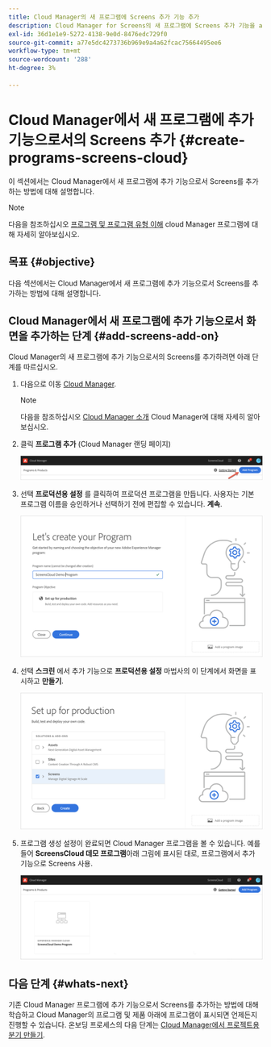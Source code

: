 ```yaml
---
title: Cloud Manager의 새 프로그램에 Screens 추가 기능 추가
description: Cloud Manager for Screens의 새 프로그램에 Screens 추가 기능을 as a Cloud Service으로 추가하는 방법에 대해 알아봅니다.
exl-id: 36d1e1e9-5272-4138-9e0d-8476edc729f0
source-git-commit: a77e5dc4273736b969e9a4a62fcac75664495ee6
workflow-type: tm+mt
source-wordcount: '288'
ht-degree: 3%

---
```


# Cloud Manager에서 새 프로그램에 추가 기능으로서의 Screens 추가 {#create-programs-screens-cloud}

이 섹션에서는 Cloud Manager에서 새 프로그램에 추가 기능으로서 Screens를 추가하는 방법에 대해 설명합니다.

>[!NOTE]
>다음을 참조하십시오 [프로그램 및 프로그램 유형 이해](https://experienceleague.adobe.com/docs/experience-manager-cloud-service/content/implementing/using-cloud-manager/programs/program-types.html) cloud Manager 프로그램에 대해 자세히 알아보십시오.

## 목표 {#objective}

다음 섹션에서는 Cloud Manager에서 새 프로그램에 추가 기능으로서 Screens를 추가하는 방법에 대해 설명합니다.

## Cloud Manager에서 새 프로그램에 추가 기능으로서 화면을 추가하는 단계 {#add-screens-add-on}

Cloud Manager의 새 프로그램에 추가 기능으로서의 Screens를 추가하려면 아래 단계를 따르십시오.

1. 다음으로 이동 [Cloud Manager](https://my.cloudmanager.adobe.com/).

   >[!NOTE]
   >다음을 참조하십시오 [Cloud Manager 소개](https://experienceleague.adobe.com/docs/experience-manager-cloud-service/content/onboarding/journey/cloud-manager.html) Cloud Manager에 대해 자세히 알아보십시오.

1. 클릭 **프로그램 추가** (Cloud Manager 랜딩 페이지)

   ![이미지](/help/screens-cloud/assets/onboarding/onboard-screens-addon1.png)

1. 선택 **프로덕션용 설정** 를 클릭하여 프로덕션 프로그램을 만듭니다. 사용자는 기본 프로그램 이름을 승인하거나 선택하기 전에 편집할 수 있습니다. **계속**.

   ![이미지](/help/screens-cloud/assets/onboarding/onboard-screens-addon2.png)

1. 선택 **스크린** 에서 추가 기능으로 **프로덕션용 설정** 마법사의 이 단계에서 화면을 표시하고 **만들기**.

   ![이미지](/help/screens-cloud/assets/onboarding/onboard-screens-addon3.png)

1. 프로그램 생성 설정이 완료되면 Cloud Manager 프로그램을 볼 수 있습니다. 예를 들어 **ScreensCloud 데모 프로그램**&#x200B;아래 그림에 표시된 대로, 프로그램에서 추가 기능으로 Screens 사용.

   ![이미지](/help/screens-cloud/assets/onboarding/onboard-screens-addon4.png)

## 다음 단계 {#whats-next}

기존 Cloud Manager 프로그램에 추가 기능으로서 Screens를 추가하는 방법에 대해 학습하고 Cloud Manager의 프로그램 및 제품 아래에 프로그램이 표시되면 언제든지 진행할 수 있습니다. 온보딩 프로세스의 다음 단계는 [Cloud Manager에서 프로젝트용 분기 만들기](/help/screens-cloud/onboarding-screens-cloud/creating-a-branch.md).
